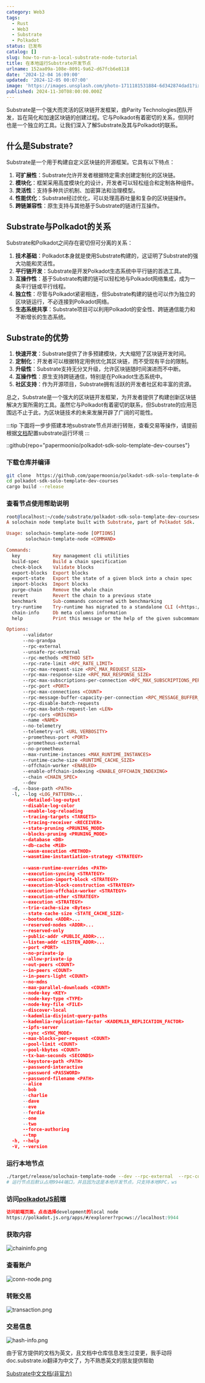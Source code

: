 ```yaml
---
category: Web3
tags:
  - Rust
  - Web3
  - Substrate
  - Polkadot
status: 已发布
catalog: []
slug: how-to-run-a-local-substrate-node-tutorial
title: 在本地运行Substrate开发节点
urlname: 152aa09a-108e-8091-9a62-d67fcb6e8118
date: '2024-12-04 16:09:00'
updated: '2024-12-05 00:07:00'
image: 'https://images.unsplash.com/photo-1711181531884-6d342874dad1?ixlib=rb-4.0.3&q=85&fm=jpg&crop=entropy&cs=srgb'
published: 2024-11-30T08:00:00.000Z
---
```


Substrate是一个强大而灵活的区块链开发框架，由Parity Technologies团队开发，旨在简化和加速区块链的创建过程。它与Polkadot有着密切的关系，但同时也是一个独立的工具。让我们深入了解Substrate及其与Polkadot的联系。


## 什么是Substrate?


Substrate是一个用于构建自定义区块链的开源框架。它具有以下特点：

1. **可扩展性**：Substrate允许开发者根据特定需求创建定制化的区块链。
2. **模块化**：框架采用高度模块化的设计，开发者可以轻松组合和定制各种组件。
3. **灵活性**：支持多种共识机制、加密算法和治理模型。
4. **性能优化**：Substrate经过优化，可以处理高吞吐量和复杂的区块链操作。
5. **跨链兼容性**：原生支持与其他基于Substrate的链进行互操作。

## Substrate与Polkadot的关系


Substrate和Polkadot之间存在密切但可分离的关系：

1. **技术基础**：Polkadot本身就是使用Substrate构建的，这证明了Substrate的强大功能和灵活性。
2. **平行链开发**：Substrate是开发Polkadot生态系统中平行链的首选工具。
3. **互操作性**：基于Substrate构建的链可以轻松地与Polkadot网络集成，成为一条平行链或平行线程。
4. **独立性**：尽管与Polkadot紧密相连，但Substrate构建的链也可以作为独立的区块链运行，不必连接到Polkadot网络。
5. **生态系统共享**：Substrate项目可以利用Polkadot的安全性、跨链通信能力和不断增长的生态系统。

## Substrate的优势

1. **快速开发**：Substrate提供了许多预建模块，大大缩短了区块链开发时间。
2. **定制化**：开发者可以根据特定用例优化其区块链，而不受现有平台的限制。
3. **升级性**：Substrate支持无分叉升级，允许区块链随时间演进而不中断。
4. **互操作性**：原生支持跨链通信，特别是在Polkadot生态系统中。
5. **社区支持**：作为开源项目，Substrate拥有活跃的开发者社区和丰富的资源。

总之，Substrate是一个强大的区块链开发框架，为开发者提供了构建创新区块链解决方案所需的工具。虽然它与Polkadot有着密切的联系，但Substrate的应用范围远不止于此，为区块链技术的未来发展开辟了广阔的可能性。


:::tip
下面将一步步搭建本地substrate节点并进行转账，查看交易等操作，请提前根据[文档](https://substrate-docs.pages.dev/en/install/macos/?mode=light)配置substrate运行环境
:::


::github{repo="papermoonio/polkadot-sdk-solo-template-dev-courses"}


### 下载仓库并编译


```bash
git clone  https://github.com/papermoonio/polkadot-sdk-solo-template-dev-courses 
cd polkadot-sdk-solo-template-dev-courses
cargo build --release
```


### 查看节点使用帮助说明


```prolog
root@localhost:~/code/substrate/polkadot-sdk-solo-template-dev-courses# ./target/release/solochain-template-node -h
A solochain node template built with Substrate, part of Polkadot Sdk.

Usage: solochain-template-node [OPTIONS]
       solochain-template-node <COMMAND>

Commands:
  key            Key management cli utilities
  build-spec     Build a chain specification
  check-block    Validate blocks
  export-blocks  Export blocks
  export-state   Export the state of a given block into a chain spec
  import-blocks  Import blocks
  purge-chain    Remove the whole chain
  revert         Revert the chain to a previous state
  benchmark      Sub-commands concerned with benchmarking
  try-runtime    Try-runtime has migrated to a standalone CLI (<https://github.com/paritytech/try-runtime-cli>). The subcommand exists as a stub and deprecation notice. It will be removed entirely some time after January 2024
  chain-info     Db meta columns information
  help           Print this message or the help of the given subcommand(s)

Options:
      --validator                                                                                Enable validator mode
      --no-grandpa                                                                               Disable GRANDPA
      --rpc-external                                                                             Listen to all RPC interfaces (default: local)
      --unsafe-rpc-external                                                                      Listen to all RPC interfaces
      --rpc-methods <METHOD SET>                                                                 RPC methods to expose. [default: auto] [possible values: auto, safe, unsafe]
      --rpc-rate-limit <RPC_RATE_LIMIT>                                                          RPC rate limiting (calls/minute) for each connection
      --rpc-max-request-size <RPC_MAX_REQUEST_SIZE>                                              Set the maximum RPC request payload size for both HTTP and WS in megabytes [default: 15]
      --rpc-max-response-size <RPC_MAX_RESPONSE_SIZE>                                            Set the maximum RPC response payload size for both HTTP and WS in megabytes [default: 15]
      --rpc-max-subscriptions-per-connection <RPC_MAX_SUBSCRIPTIONS_PER_CONNECTION>              Set the maximum concurrent subscriptions per connection [default: 1024]
      --rpc-port <PORT>                                                                          Specify JSON-RPC server TCP port
      --rpc-max-connections <COUNT>                                                              Maximum number of RPC server connections [default: 100]
      --rpc-message-buffer-capacity-per-connection <RPC_MESSAGE_BUFFER_CAPACITY_PER_CONNECTION>  The number of messages the RPC server is allowed to keep in memory [default: 64]
      --rpc-disable-batch-requests                                                               Disable RPC batch requests
      --rpc-max-batch-request-len <LEN>                                                          Limit the max length per RPC batch request
      --rpc-cors <ORIGINS>                                                                       Specify browser *origins* allowed to access the HTTP & WS RPC servers
      --name <NAME>                                                                              The human-readable name for this node
      --no-telemetry                                                                             Disable connecting to the Substrate telemetry server
      --telemetry-url <URL VERBOSITY>                                                            The URL of the telemetry server to connect to
      --prometheus-port <PORT>                                                                   Specify Prometheus exporter TCP Port
      --prometheus-external                                                                      Expose Prometheus exporter on all interfaces
      --no-prometheus                                                                            Do not expose a Prometheus exporter endpoint
      --max-runtime-instances <MAX_RUNTIME_INSTANCES>                                            The size of the instances cache for each runtime [max: 32] [default: 8]
      --runtime-cache-size <RUNTIME_CACHE_SIZE>                                                  Maximum number of different runtimes that can be cached [default: 2]
      --offchain-worker <ENABLED>                                                                Execute offchain workers on every block [default: when-authority] [possible values: always, never, when-authority]
      --enable-offchain-indexing <ENABLE_OFFCHAIN_INDEXING>                                      Enable offchain indexing API [default: false] [possible values: true, false]
      --chain <CHAIN_SPEC>                                                                       Specify the chain specification
      --dev                                                                                      Specify the development chain
  -d, --base-path <PATH>                                                                         Specify custom base path
  -l, --log <LOG_PATTERN>...                                                                     Sets a custom logging filter (syntax: `<target>=<level>`)
      --detailed-log-output                                                                      Enable detailed log output
      --disable-log-color                                                                        Disable log color output
      --enable-log-reloading                                                                     Enable feature to dynamically update and reload the log filter
      --tracing-targets <TARGETS>                                                                Sets a custom profiling filter
      --tracing-receiver <RECEIVER>                                                              Receiver to process tracing messages [default: log] [possible values: log]
      --state-pruning <PRUNING_MODE>                                                             Specify the state pruning mode
      --blocks-pruning <PRUNING_MODE>                                                            Specify the blocks pruning mode [default: archive-canonical]
      --database <DB>                                                                            Select database backend to use [possible values: rocksdb, paritydb, auto, paritydb-experimental]
      --db-cache <MiB>                                                                           Limit the memory the database cache can use
      --wasm-execution <METHOD>                                                                  Method for executing Wasm runtime code [default: compiled] [possible values: interpreted-i-know-what-i-do, compiled]
      --wasmtime-instantiation-strategy <STRATEGY>                                               The WASM instantiation method to use [default: pooling-copy-on-write] [possible values: pooling-copy-on-write, recreate-instance-copy-on-write, pooling,
                                                                                                 recreate-instance]
      --wasm-runtime-overrides <PATH>                                                            Specify the path where local WASM runtimes are stored
      --execution-syncing <STRATEGY>                                                             Runtime execution strategy for importing blocks during initial sync [possible values: native, wasm, both, native-else-wasm]
      --execution-import-block <STRATEGY>                                                        Runtime execution strategy for general block import (including locally authored blocks) [possible values: native, wasm, both, native-else-wasm]
      --execution-block-construction <STRATEGY>                                                  Runtime execution strategy for constructing blocks [possible values: native, wasm, both, native-else-wasm]
      --execution-offchain-worker <STRATEGY>                                                     Runtime execution strategy for offchain workers [possible values: native, wasm, both, native-else-wasm]
      --execution-other <STRATEGY>                                                               Runtime execution strategy when not syncing, importing or constructing blocks [possible values: native, wasm, both, native-else-wasm]
      --execution <STRATEGY>                                                                     The execution strategy that should be used by all execution contexts [possible values: native, wasm, both, native-else-wasm]
      --trie-cache-size <Bytes>                                                                  Specify the state cache size [default: 67108864]
      --state-cache-size <STATE_CACHE_SIZE>                                                      DEPRECATED: switch to `--trie-cache-size`
      --bootnodes <ADDR>...                                                                      Specify a list of bootnodes
      --reserved-nodes <ADDR>...                                                                 Specify a list of reserved node addresses
      --reserved-only                                                                            Whether to only synchronize the chain with reserved nodes
      --public-addr <PUBLIC_ADDR>...                                                             Public address that other nodes will use to connect to this node
      --listen-addr <LISTEN_ADDR>...                                                             Listen on this multiaddress
      --port <PORT>                                                                              Specify p2p protocol TCP port
      --no-private-ip                                                                            Always forbid connecting to private IPv4/IPv6 addresses
      --allow-private-ip                                                                         Always accept connecting to private IPv4/IPv6 addresses
      --out-peers <COUNT>                                                                        Number of outgoing connections we're trying to maintain [default: 8]
      --in-peers <COUNT>                                                                         Maximum number of inbound full nodes peers [default: 32]
      --in-peers-light <COUNT>                                                                   Maximum number of inbound light nodes peers [default: 100]
      --no-mdns                                                                                  Disable mDNS discovery (default: true)
      --max-parallel-downloads <COUNT>                                                           Maximum number of peers from which to ask for the same blocks in parallel [default: 5]
      --node-key <KEY>                                                                           Secret key to use for p2p networking
      --node-key-type <TYPE>                                                                     Crypto primitive to use for p2p networking [default: ed25519] [possible values: ed25519]
      --node-key-file <FILE>                                                                     File from which to read the node's secret key to use for p2p networking
      --discover-local                                                                           Enable peer discovery on local networks
      --kademlia-disjoint-query-paths                                                            Require iterative Kademlia DHT queries to use disjoint paths
      --kademlia-replication-factor <KADEMLIA_REPLICATION_FACTOR>                                Kademlia replication factor [default: 20]
      --ipfs-server                                                                              Join the IPFS network and serve transactions over bitswap protocol
      --sync <SYNC_MODE>                                                                         Blockchain syncing mode. [default: full] [possible values: full, fast, fast-unsafe, warp]
      --max-blocks-per-request <COUNT>                                                           Maximum number of blocks per request [default: 64]
      --pool-limit <COUNT>                                                                       Maximum number of transactions in the transaction pool [default: 8192]
      --pool-kbytes <COUNT>                                                                      Maximum number of kilobytes of all transactions stored in the pool [default: 20480]
      --tx-ban-seconds <SECONDS>                                                                 How long a transaction is banned for
      --keystore-path <PATH>                                                                     Specify custom keystore path
      --password-interactive                                                                     Use interactive shell for entering the password used by the keystore
      --password <PASSWORD>                                                                      Password used by the keystore
      --password-filename <PATH>                                                                 File that contains the password used by the keystore
      --alice                                                                                    Shortcut for `--name Alice --validator`
      --bob                                                                                      Shortcut for `--name Bob --validator`
      --charlie                                                                                  Shortcut for `--name Charlie --validator`
      --dave                                                                                     Shortcut for `--name Dave --validator`
      --eve                                                                                      Shortcut for `--name Eve --validator`
      --ferdie                                                                                   Shortcut for `--name Ferdie --validator`
      --one                                                                                      Shortcut for `--name One --validator`
      --two                                                                                      Shortcut for `--name Two --validator`
      --force-authoring                                                                          Enable authoring even when offline
      --tmp                                                                                      Run a temporary node
  -h, --help                                                                                     Print help (see more with '--help')
  -V, --version                                                                                  Print version
```


### 运行本地节点


```bash
./target/release/solochain-template-node --dev --rpc-external  --rpc-cors all
# 运行节点后默认占用9944端口，并且因为这是本地开发节点，只支持本地RPC，ws
```


### 访问[polkadotJS前端](https://polkadot.js.org/apps/#/explorer?rpc=ws://localhost:9944)


```prolog
访问前端页面，点击选择development的local node
https://polkadot.js.org/apps/#/explorer?rpc=ws://localhost:9944
```


### 获取内容


![chaininfo.png](https://prod-files-secure.s3.us-west-2.amazonaws.com/5d24fe63-e567-4804-86f9-9fdc62e13082/89be5adf-5619-4306-be75-45b425e3c446/chaininfo.png?X-Amz-Algorithm=AWS4-HMAC-SHA256&X-Amz-Content-Sha256=UNSIGNED-PAYLOAD&X-Amz-Credential=ASIAZI2LB46647X23JET%2F20250307%2Fus-west-2%2Fs3%2Faws4_request&X-Amz-Date=20250307T213146Z&X-Amz-Expires=3600&X-Amz-Security-Token=IQoJb3JpZ2luX2VjEAUaCXVzLXdlc3QtMiJHMEUCIHEaV93ySFeB6MPcAi35criBZMujfYxPKA5XAnQK0mOgAiEAyyyZWAcfUVUC7vGb%2BDXggX8Epj%2FEETnvOe9vpyA6fJAq%2FwMIThAAGgw2Mzc0MjMxODM4MDUiDCm8oWZQ%2FO4dz87XdSrcAyib80ZOCxF1iMF66wvakj2XSIr6%2BoYO9xM96d2et3jj8tLnSViwmTgPDlyJQKJs2HmDsgMlX5Unb8ADUQmYPryuPUtER1tpaTtuhg04VKYSiVkhlJph3mB45Ig4foS0KaSi0sQPn%2BscZ7Y2chzplQ2JX3f0huwHNIq9c8mrJnBs%2BsHqIeQhqZ3%2FJxovPxGfn6tYzrFs3daB8DVpWJ0BM3WyFIkgp8twFMNaFWvJOB2Oix4QkiTVsKSOtmnDkLxS7agiGWoFMwSevmjjna%2Fpt2H%2B7lHg%2FKZJ3FKH8d%2ByU0JINPET2G5%2BpwIzg74TD%2BW7zMQaMIpsNl3Q4B8VOj34d%2FW8eYU5%2BeYcK5WePHbExSK8RdXdP8YcG067hxo75FGpuGUQuG40eRtUoo1NgedAeWghDHidE6P7YmjBPHndklNfp%2FXzwytue7WM6P7j9lv3A1HuMlmFSwjV%2BBx7X3b3O1CKmuvcAc%2BONleZhefr5I46gUrWhIfGHciMcJbNE6ZEA9ijeYWgTQAI%2BBZwUCyu%2Frc27R8AAJBQhcCLCVDV1QhOl5Uck%2F4%2F8nLqRGwjCneh4O9n9PdAf1udC%2BRQKe7fO%2BBjP0ePVeo2cQS3gzoGyLQebKU9NPyP5t2zdIlNMLC%2Brb4GOqUBuXGdB0Nyy%2B6OqoahzxJrVondCrKFkV%2FCYYYKRWyYnny5dAgnBD4gCvaeLANEUQNRWaKkSyNSMGXXUmNQ9SQx8gQt%2Bj6FXRXi7J1VzOAmnASx%2FJ6xREV8Wk5r6UZcBFkhLx035mPVQsRVlJEn5vGbKsSRtxCOvzz%2BJ6csBv3PsSosygHYS1AcjRr5MuPJjaU3j27ixo6hFVeOXXsylCSPWgTSbhKJ&X-Amz-Signature=4196444faee9391490cd161bedd3e165d6f5a8cee48eae4e0af61ffd38314dad&X-Amz-SignedHeaders=host&x-id=GetObject)


### 查看账户


![conn-node.png](https://prod-files-secure.s3.us-west-2.amazonaws.com/5d24fe63-e567-4804-86f9-9fdc62e13082/05964f92-c6d8-42d1-b4a1-b3a852295683/conn-node.png?X-Amz-Algorithm=AWS4-HMAC-SHA256&X-Amz-Content-Sha256=UNSIGNED-PAYLOAD&X-Amz-Credential=ASIAZI2LB46647X23JET%2F20250307%2Fus-west-2%2Fs3%2Faws4_request&X-Amz-Date=20250307T213146Z&X-Amz-Expires=3600&X-Amz-Security-Token=IQoJb3JpZ2luX2VjEAUaCXVzLXdlc3QtMiJHMEUCIHEaV93ySFeB6MPcAi35criBZMujfYxPKA5XAnQK0mOgAiEAyyyZWAcfUVUC7vGb%2BDXggX8Epj%2FEETnvOe9vpyA6fJAq%2FwMIThAAGgw2Mzc0MjMxODM4MDUiDCm8oWZQ%2FO4dz87XdSrcAyib80ZOCxF1iMF66wvakj2XSIr6%2BoYO9xM96d2et3jj8tLnSViwmTgPDlyJQKJs2HmDsgMlX5Unb8ADUQmYPryuPUtER1tpaTtuhg04VKYSiVkhlJph3mB45Ig4foS0KaSi0sQPn%2BscZ7Y2chzplQ2JX3f0huwHNIq9c8mrJnBs%2BsHqIeQhqZ3%2FJxovPxGfn6tYzrFs3daB8DVpWJ0BM3WyFIkgp8twFMNaFWvJOB2Oix4QkiTVsKSOtmnDkLxS7agiGWoFMwSevmjjna%2Fpt2H%2B7lHg%2FKZJ3FKH8d%2ByU0JINPET2G5%2BpwIzg74TD%2BW7zMQaMIpsNl3Q4B8VOj34d%2FW8eYU5%2BeYcK5WePHbExSK8RdXdP8YcG067hxo75FGpuGUQuG40eRtUoo1NgedAeWghDHidE6P7YmjBPHndklNfp%2FXzwytue7WM6P7j9lv3A1HuMlmFSwjV%2BBx7X3b3O1CKmuvcAc%2BONleZhefr5I46gUrWhIfGHciMcJbNE6ZEA9ijeYWgTQAI%2BBZwUCyu%2Frc27R8AAJBQhcCLCVDV1QhOl5Uck%2F4%2F8nLqRGwjCneh4O9n9PdAf1udC%2BRQKe7fO%2BBjP0ePVeo2cQS3gzoGyLQebKU9NPyP5t2zdIlNMLC%2Brb4GOqUBuXGdB0Nyy%2B6OqoahzxJrVondCrKFkV%2FCYYYKRWyYnny5dAgnBD4gCvaeLANEUQNRWaKkSyNSMGXXUmNQ9SQx8gQt%2Bj6FXRXi7J1VzOAmnASx%2FJ6xREV8Wk5r6UZcBFkhLx035mPVQsRVlJEn5vGbKsSRtxCOvzz%2BJ6csBv3PsSosygHYS1AcjRr5MuPJjaU3j27ixo6hFVeOXXsylCSPWgTSbhKJ&X-Amz-Signature=a8ca52809ef4317406c23fc6f81ce64942176696b18f026e5d19ebe834536a85&X-Amz-SignedHeaders=host&x-id=GetObject)


### 转账交易


![transaction.png](https://prod-files-secure.s3.us-west-2.amazonaws.com/5d24fe63-e567-4804-86f9-9fdc62e13082/65593d3b-9b56-4fbe-a383-1447c903127f/transaction.png?X-Amz-Algorithm=AWS4-HMAC-SHA256&X-Amz-Content-Sha256=UNSIGNED-PAYLOAD&X-Amz-Credential=ASIAZI2LB46647X23JET%2F20250307%2Fus-west-2%2Fs3%2Faws4_request&X-Amz-Date=20250307T213146Z&X-Amz-Expires=3600&X-Amz-Security-Token=IQoJb3JpZ2luX2VjEAUaCXVzLXdlc3QtMiJHMEUCIHEaV93ySFeB6MPcAi35criBZMujfYxPKA5XAnQK0mOgAiEAyyyZWAcfUVUC7vGb%2BDXggX8Epj%2FEETnvOe9vpyA6fJAq%2FwMIThAAGgw2Mzc0MjMxODM4MDUiDCm8oWZQ%2FO4dz87XdSrcAyib80ZOCxF1iMF66wvakj2XSIr6%2BoYO9xM96d2et3jj8tLnSViwmTgPDlyJQKJs2HmDsgMlX5Unb8ADUQmYPryuPUtER1tpaTtuhg04VKYSiVkhlJph3mB45Ig4foS0KaSi0sQPn%2BscZ7Y2chzplQ2JX3f0huwHNIq9c8mrJnBs%2BsHqIeQhqZ3%2FJxovPxGfn6tYzrFs3daB8DVpWJ0BM3WyFIkgp8twFMNaFWvJOB2Oix4QkiTVsKSOtmnDkLxS7agiGWoFMwSevmjjna%2Fpt2H%2B7lHg%2FKZJ3FKH8d%2ByU0JINPET2G5%2BpwIzg74TD%2BW7zMQaMIpsNl3Q4B8VOj34d%2FW8eYU5%2BeYcK5WePHbExSK8RdXdP8YcG067hxo75FGpuGUQuG40eRtUoo1NgedAeWghDHidE6P7YmjBPHndklNfp%2FXzwytue7WM6P7j9lv3A1HuMlmFSwjV%2BBx7X3b3O1CKmuvcAc%2BONleZhefr5I46gUrWhIfGHciMcJbNE6ZEA9ijeYWgTQAI%2BBZwUCyu%2Frc27R8AAJBQhcCLCVDV1QhOl5Uck%2F4%2F8nLqRGwjCneh4O9n9PdAf1udC%2BRQKe7fO%2BBjP0ePVeo2cQS3gzoGyLQebKU9NPyP5t2zdIlNMLC%2Brb4GOqUBuXGdB0Nyy%2B6OqoahzxJrVondCrKFkV%2FCYYYKRWyYnny5dAgnBD4gCvaeLANEUQNRWaKkSyNSMGXXUmNQ9SQx8gQt%2Bj6FXRXi7J1VzOAmnASx%2FJ6xREV8Wk5r6UZcBFkhLx035mPVQsRVlJEn5vGbKsSRtxCOvzz%2BJ6csBv3PsSosygHYS1AcjRr5MuPJjaU3j27ixo6hFVeOXXsylCSPWgTSbhKJ&X-Amz-Signature=d949645fff4dabf4e2966df1937d44eadb5aadafc64d3d36c6d06a72159ddc3d&X-Amz-SignedHeaders=host&x-id=GetObject)


### 交易信息


![hash-info.png](https://prod-files-secure.s3.us-west-2.amazonaws.com/5d24fe63-e567-4804-86f9-9fdc62e13082/7b9b0ba8-edf2-4998-9e9d-9cde7a64aa23/hash-info.png?X-Amz-Algorithm=AWS4-HMAC-SHA256&X-Amz-Content-Sha256=UNSIGNED-PAYLOAD&X-Amz-Credential=ASIAZI2LB46647X23JET%2F20250307%2Fus-west-2%2Fs3%2Faws4_request&X-Amz-Date=20250307T213146Z&X-Amz-Expires=3600&X-Amz-Security-Token=IQoJb3JpZ2luX2VjEAUaCXVzLXdlc3QtMiJHMEUCIHEaV93ySFeB6MPcAi35criBZMujfYxPKA5XAnQK0mOgAiEAyyyZWAcfUVUC7vGb%2BDXggX8Epj%2FEETnvOe9vpyA6fJAq%2FwMIThAAGgw2Mzc0MjMxODM4MDUiDCm8oWZQ%2FO4dz87XdSrcAyib80ZOCxF1iMF66wvakj2XSIr6%2BoYO9xM96d2et3jj8tLnSViwmTgPDlyJQKJs2HmDsgMlX5Unb8ADUQmYPryuPUtER1tpaTtuhg04VKYSiVkhlJph3mB45Ig4foS0KaSi0sQPn%2BscZ7Y2chzplQ2JX3f0huwHNIq9c8mrJnBs%2BsHqIeQhqZ3%2FJxovPxGfn6tYzrFs3daB8DVpWJ0BM3WyFIkgp8twFMNaFWvJOB2Oix4QkiTVsKSOtmnDkLxS7agiGWoFMwSevmjjna%2Fpt2H%2B7lHg%2FKZJ3FKH8d%2ByU0JINPET2G5%2BpwIzg74TD%2BW7zMQaMIpsNl3Q4B8VOj34d%2FW8eYU5%2BeYcK5WePHbExSK8RdXdP8YcG067hxo75FGpuGUQuG40eRtUoo1NgedAeWghDHidE6P7YmjBPHndklNfp%2FXzwytue7WM6P7j9lv3A1HuMlmFSwjV%2BBx7X3b3O1CKmuvcAc%2BONleZhefr5I46gUrWhIfGHciMcJbNE6ZEA9ijeYWgTQAI%2BBZwUCyu%2Frc27R8AAJBQhcCLCVDV1QhOl5Uck%2F4%2F8nLqRGwjCneh4O9n9PdAf1udC%2BRQKe7fO%2BBjP0ePVeo2cQS3gzoGyLQebKU9NPyP5t2zdIlNMLC%2Brb4GOqUBuXGdB0Nyy%2B6OqoahzxJrVondCrKFkV%2FCYYYKRWyYnny5dAgnBD4gCvaeLANEUQNRWaKkSyNSMGXXUmNQ9SQx8gQt%2Bj6FXRXi7J1VzOAmnASx%2FJ6xREV8Wk5r6UZcBFkhLx035mPVQsRVlJEn5vGbKsSRtxCOvzz%2BJ6csBv3PsSosygHYS1AcjRr5MuPJjaU3j27ixo6hFVeOXXsylCSPWgTSbhKJ&X-Amz-Signature=6dda3bf8852da3f522c25926da6ff714450d2eaa3f3c06601f7f21e34e4ea856&X-Amz-SignedHeaders=host&x-id=GetObject)


由于官方提供的文档为英文，且文档中仓库信息发生过变更，我手动将doc.substrate.io翻译为中文了，为不熟悉英文的朋友提供帮助


[ Substrate中文文档(非官方)](https://substrate-docs.pages.dev/en/tutorials/build-a-blockchain/?mode=light)

